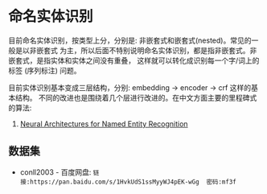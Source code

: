 # 命名实体识别

目前命名实体识别，按类型上分，分别是: 非嵌套式和嵌套式(nested)。常见的一般是以非嵌套式
为主，所以后面不特别说明命名实体识别，都是指非嵌套式。非嵌套式，是指实体和实体之间没有重叠，
这样就可以转化成识别每一个字/词上的标签 (序列标注) 问题。

目前实体识别基本变成三层结构，分别: embedding -> encoder -> crf 这样的基本结构。
不同的改进也是围绕着几个层进行改进的。在中文方面主要的里程碑式的算法:
1. [Neural Architectures for Named Entity Recognition](https://arxiv.org/abs/1603.01360)

## 数据集

* conll2003 - 百度网盘: `链接:https://pan.baidu.com/s/1HvkUdS1ssMyyWJ4pEK-wGg  密码:mf3f`

